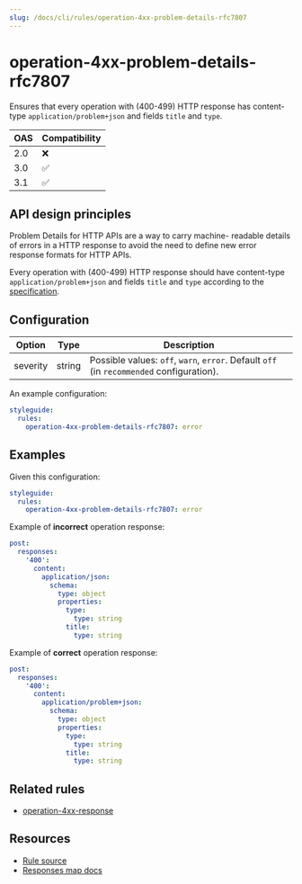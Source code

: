 ```yaml
---
slug: /docs/cli/rules/operation-4xx-problem-details-rfc7807
---
```


# operation-4xx-problem-details-rfc7807

Ensures that every operation with (400-499) HTTP response has content-type `application/problem+json` and fields `title` and `type`.

| OAS | Compatibility |
| --- | ------------- |
| 2.0 | ❌            |
| 3.0 | ✅            |
| 3.1 | ✅            |

## API design principles

Problem Details for HTTP APIs are a way to carry machine-
readable details of errors in a HTTP response to avoid the need to
define new error response formats for HTTP APIs.

Every operation with (400-499) HTTP response should have content-type `application/problem+json` and fields `title` and `type` according to the [specification](https://datatracker.ietf.org/doc/html/rfc7807).

## Configuration

| Option   | Type   | Description                                                                              |
| -------- | ------ | ---------------------------------------------------------------------------------------- |
| severity | string | Possible values: `off`, `warn`, `error`. Default `off` (in `recommended` configuration). |

An example configuration:

```yaml
styleguide:
  rules:
    operation-4xx-problem-details-rfc7807: error
```

## Examples

Given this configuration:

```yaml
styleguide:
  rules:
    operation-4xx-problem-details-rfc7807: error
```

Example of **incorrect** operation response:

```yaml
post:
  responses:
    '400':
      content:
        application/json:
          schema:
            type: object
            properties:
              type:
                type: string
              title:
                type: string
```

Example of **correct** operation response:

```yaml
post:
  responses:
    '400':
      content:
        application/problem+json:
          schema:
            type: object
            properties:
              type:
                type: string
              title:
                type: string
```

## Related rules

- [operation-4xx-response](./operation-4xx-response.md)

## Resources

- [Rule source](https://github.com/Redocly/redocly-cli/blob/main/packages/core/src/rules/common/operation-4xx-response.ts)
- [Responses map docs](https://redocly.com/docs/openapi-visual-reference/responses/)
